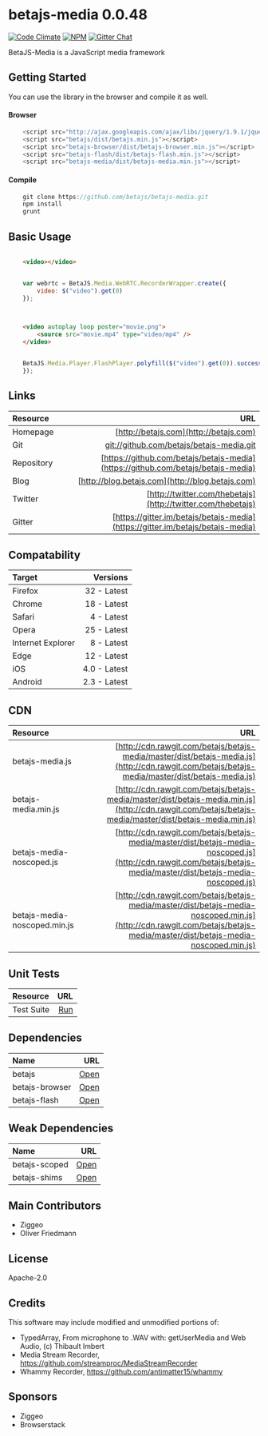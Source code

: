 # betajs-media 0.0.48
[![Code Climate](https://codeclimate.com/github/betajs/betajs-media/badges/gpa.svg)](https://codeclimate.com/github/betajs/betajs-media)
[![NPM](https://img.shields.io/npm/v/betajs-media.svg?style=flat)](https://www.npmjs.com/package/betajs-media)
[![Gitter Chat](https://badges.gitter.im/betajs/betajs-media.svg)](https://gitter.im/betajs/betajs-media)

BetaJS-Media is a JavaScript media framework



## Getting Started


You can use the library in the browser and compile it as well.

#### Browser

```javascript
	<script src="http://ajax.googleapis.com/ajax/libs/jquery/1.9.1/jquery.min.js"></script>
	<script src="betajs/dist/betajs.min.js"></script>
	<script src="betajs-browser/dist/betajs-browser.min.js"></script>
	<script src="betajs-flash/dist/betajs-flash.min.js"></script>
	<script src="betajs-media/dist/betajs-media.min.js"></script>
``` 

#### Compile

```javascript
	git clone https://github.com/betajs/betajs-media.git
	npm install
	grunt
```



## Basic Usage


```html

	<video></video>

```

```js

    var webrtc = BetaJS.Media.WebRTC.RecorderWrapper.create({
        video: $("video").get(0)
    });
    
```

```html

	<video autoplay loop poster="movie.png">
		<source src="movie.mp4" type="video/mp4" />
	</video>

```

```js

	BetaJS.Media.Player.FlashPlayer.polyfill($("video").get(0)).success(function (video) {
	});

```


## Links
| Resource   | URL |
| :--------- | --: |
| Homepage   | [http://betajs.com](http://betajs.com) |
| Git        | [git://github.com/betajs/betajs-media.git](git://github.com/betajs/betajs-media.git) |
| Repository | [https://github.com/betajs/betajs-media](https://github.com/betajs/betajs-media) |
| Blog       | [http://blog.betajs.com](http://blog.betajs.com) | 
| Twitter    | [http://twitter.com/thebetajs](http://twitter.com/thebetajs) | 
| Gitter     | [https://gitter.im/betajs/betajs-media](https://gitter.im/betajs/betajs-media) | 



## Compatability
| Target | Versions |
| :----- | -------: |
| Firefox | 32 - Latest |
| Chrome | 18 - Latest |
| Safari | 4 - Latest |
| Opera | 25 - Latest |
| Internet Explorer | 8 - Latest |
| Edge | 12 - Latest |
| iOS | 4.0 - Latest |
| Android | 2.3 - Latest |


## CDN
| Resource | URL |
| :----- | -------: |
| betajs-media.js | [http://cdn.rawgit.com/betajs/betajs-media/master/dist/betajs-media.js](http://cdn.rawgit.com/betajs/betajs-media/master/dist/betajs-media.js) |
| betajs-media.min.js | [http://cdn.rawgit.com/betajs/betajs-media/master/dist/betajs-media.min.js](http://cdn.rawgit.com/betajs/betajs-media/master/dist/betajs-media.min.js) |
| betajs-media-noscoped.js | [http://cdn.rawgit.com/betajs/betajs-media/master/dist/betajs-media-noscoped.js](http://cdn.rawgit.com/betajs/betajs-media/master/dist/betajs-media-noscoped.js) |
| betajs-media-noscoped.min.js | [http://cdn.rawgit.com/betajs/betajs-media/master/dist/betajs-media-noscoped.min.js](http://cdn.rawgit.com/betajs/betajs-media/master/dist/betajs-media-noscoped.min.js) |


## Unit Tests
| Resource | URL |
| :----- | -------: |
| Test Suite | [Run](http://rawgit.com/betajs/betajs-media/master/tests/tests.html) |


## Dependencies
| Name | URL |
| :----- | -------: |
| betajs | [Open](https://github.com/betajs/betajs) |
| betajs-browser | [Open](https://github.com/betajs/betajs-browser) |
| betajs-flash | [Open](https://github.com/betajs/betajs-flash) |


## Weak Dependencies
| Name | URL |
| :----- | -------: |
| betajs-scoped | [Open](https://github.com/betajs/betajs-scoped) |
| betajs-shims | [Open](https://github.com/betajs/betajs-shims) |


## Main Contributors

- Ziggeo
- Oliver Friedmann

## License

Apache-2.0


## Credits

This software may include modified and unmodified portions of:
- TypedArray, From microphone to .WAV with: getUserMedia and Web Audio, (c) Thibault Imbert
- Media Stream Recorder, https://github.com/streamproc/MediaStreamRecorder
- Whammy Recorder, https://github.com/antimatter15/whammy




## Sponsors

- Ziggeo
- Browserstack


